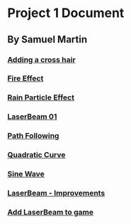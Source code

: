 # Project 1 Document

## By Samuel Martin


### <a href="cross-hair">Adding a cross hair</a>

### <a href="fire">Fire Effect</a>

### <a href="rain">Rain Particle Effect</a>

### <a href="beam">LaserBeam 01</a>

### <a href="path">Path Following</a>

### <a href="quad">Quadratic Curve</a>

### <a href="sine">Sine Wave</a>

### <a href="improve">LaserBeam - Improvements</a>

### <a href="game">Add LaserBeam to game</a>
